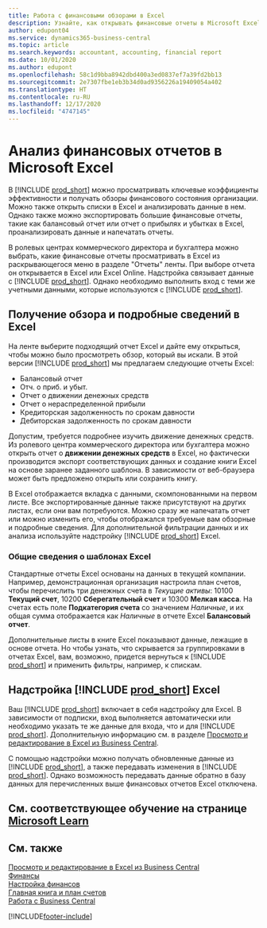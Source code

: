 ```yaml
---
title: Работа с финансовыми обзорами в Excel
description: Узнайте, как открывать финансовые отчеты в Microsoft Excel из Business Central для более тщательного их анализа.
author: edupont04
ms.service: dynamics365-business-central
ms.topic: article
ms.search.keywords: accountant, accounting, financial report
ms.date: 10/01/2020
ms.author: edupont
ms.openlocfilehash: 58c1d9bba8942dbd400a3ed0837ef7a39fd2bb13
ms.sourcegitcommit: 2e7307fbe1eb3b34d0ad9356226a19409054a402
ms.translationtype: HT
ms.contentlocale: ru-RU
ms.lasthandoff: 12/17/2020
ms.locfileid: "4747145"
---
```

# <a name="analyzing-financial-statements-in-microsoft-excel"></a>Анализ финансовых отчетов в Microsoft Excel

В [!INCLUDE [prod_short](includes/prod_short.md)] можно просматривать ключевые коэффициенты эффективности и получать обзоры финансового состояния организации. Можно также открыть списки в Excel и анализировать данные в нем. Однако также можно экспортировать большие финансовые отчеты, такие как балансовый отчет или отчет о прибылях и убытках в Excel, проанализировать данные и напечатать отчеты.  

В ролевых центрах коммерческого директора и бухгалтера можно выбрать, какие финансовые отчеты просматривать в Excel из раскрывающегося меню в разделе "Отчеты" ленты. При выборе отчета он открывается в Excel или Excel Online. Надстройка связывает данные с [!INCLUDE [prod_short](includes/prod_short.md)]. Однако необходимо выполнить вход с теми же учетными данными, которые используются с [!INCLUDE [prod_short](includes/prod_short.md)].  

## <a name="getting-the-overview-and-the-details-in-excel"></a>Получение обзора и подробные сведений в Excel

На ленте выберите подходящий отчет Excel и дайте ему открыться, чтобы можно было просмотреть обзор, который вы искали. В этой версии [!INCLUDE [prod_short](includes/prod_short.md)] мы предлагаем следующие отчеты Excel:

- Балансовый отчет  
- Отч. о приб. и убыт.  
- Отчет о движении денежных средств  
- Отчет о нераспределенной прибыли  
- Кредиторская задолженность по срокам давности  
- Дебиторская задолженность по срокам давности  

Допустим, требуется подробнее изучить движение денежных средств. Из ролевого центра коммерческого директора или бухгалтера можно открыть отчет о **движении денежных средств** в Excel, но фактически производится экспорт соответствующих данных и создание книги Excel на основе заранее заданного шаблона. В зависимости от веб-браузера может быть предложено открыть или сохранить книгу.  

В Excel отображается вкладка с данными, скомпонованными на первом листе. Все экспортированные данные также присутствуют на других листах, если они вам потребуются. Можно сразу же напечатать отчет или можно изменить его, чтобы отображался требуемые вам обзорные и подробные сведения. Для дополнительной фильтрации данных и их анализа используйте надстройку [!INCLUDE [prod_short](includes/prod_short.md)] Excel.  

### <a name="understanding-the-excel-templates"></a>Общие сведения о шаблонах Excel

Стандартные отчеты Excel основаны на данных в текущей компании. Например, демонстрационная организация настроила план счетов, чтобы перечислить три денежных счета в *Текущие активы*: 10100 **Текущий счет**, 10200 **Сберегательный счет** и 10300 **Мелкая касса**. На счетах есть поле **Подкатегория счета** со значением *Наличные*, и их общая сумма отображается как *Наличные* в отчете Excel **Балансовый отчет**.  

Дополнительные листы в книге Excel показывают данные, лежащие в основе отчета. Но чтобы узнать, что скрывается за группировками в отчетах Excel, вам, возможно, придется вернуться к [!INCLUDE [prod_short](includes/prod_short.md)] и применить фильтры, например, к спискам.  

## <a name="the-prod_short-excel-add-in"></a>Надстройка [!INCLUDE [prod_short](includes/prod_short.md)] Excel

Ваш [!INCLUDE [prod_short](includes/prod_short.md)] включает в себя надстройку для Excel. В зависимости от подписки, вход выполняется автоматически или необходимо указать те же данные для входа, что и для [!INCLUDE [prod_short](includes/prod_short.md)]. Дополнительную информацию см. в разделе [Просмотр и редактирование в Excel из Business Central](across-work-with-excel.md).  

С помощью надстройки можно получать обновленные данные из [!INCLUDE [prod_short](includes/prod_short.md)], а также передавать изменения в [!INCLUDE [prod_short](includes/prod_short.md)]. Однако возможность передавать данные обратно в базу данных для перечисленных выше финансовых отчетов Excel отключена.  

## <a name="see-related-training-at-microsoft-learn"></a>См. соответствующее обучение на странице [Microsoft Learn](/learn/modules/configure-powerbi-excel-dynamics-365-business-central/index)

## <a name="see-also"></a>См. также

[Просмотр и редактирование в Excel из Business Central](across-work-with-excel.md)  
[Финансы](finance.md)  
[Настройка финансов](finance-setup-finance.md)  
[Главная книга и план счетов](finance-general-ledger.md)  
[Работа с Business Central](ui-work-product.md)  


[!INCLUDE[footer-include](includes/footer-banner.md)]